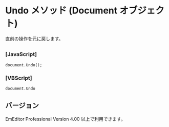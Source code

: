 # Undo メソッド (Document オブジェクト)

直前の操作を元に戻します。

## 

### \[JavaScript\]

```
document.Undo();
```

### \[VBScript\]

```
document.Undo
```

## バージョン

EmEditor Professional Version 4.00 以上で利用できます。
